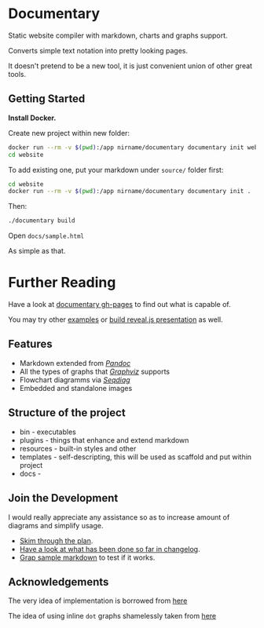 # Documentary

Static website compiler with markdown, charts and graphs support.

Converts simple text notation into pretty looking pages.

It doesn't pretend to be a new tool, it is just convenient union of other great tools.

## Getting Started

**Install Docker.**

Create new project within new folder:

```bash
docker run --rm -v $(pwd):/app nirname/documentary documentary init website
cd website
```

To add existing one, put your markdown under `source/` folder first:

```bash
cd website
docker run --rm -v $(pwd):/app nirname/documentary documentary init .
```

Then:

```bash
./documentary build
```

Open `docs/sample.html`

As simple as that.

# Further Reading

Have a look at [documentary gh-pages](https://nirname.github.io/documentary-docs/)
to find out what is capable of.

You may try other [examples](https://nirname.github.io/documentary-docs/#examples) or
[build reveal.js presentation](https://nirname.github.io/documentary-docs/#reveal.js) as well.

## Features

* Markdown extended from *[Pandoc](https://pandoc.org/)*
* All the types of graphs that *[Graphviz](https://graphviz.org/)* supports
* Flowchart diagramms via *[Seqdiag](http://blockdiag.com/en/seqdiag/index.html)*
* Embedded and standalone images

## Structure of the project

* bin - executables
* plugins - things that enhance and extend markdown
* resources - built-in styles and other 
* templates - self-descripting, this will be used as scaffold and put within project
* docs - 

## Join the Development

I would really appreciate any assistance so as to increase amount of diagrams and simplify usage.

* [Skim through the plan](docs/todo.md).
* [Have a look at what has been done so far in changelog](docs/changelog.md).
* [Grap sample markdown](docs/sample.md) to test if it works.

## Acknowledgements

The very idea of implementation is borrowed from [here](https://tylercipriani.com/blog/2014/05/13/replace-jekyll-with-pandoc-makefile/)

The idea of using inline `dot` graphs shamelessly taken from [here](https://gitlab.com/meonkeys/pandoc-dot-svg-hack/tree/master)
